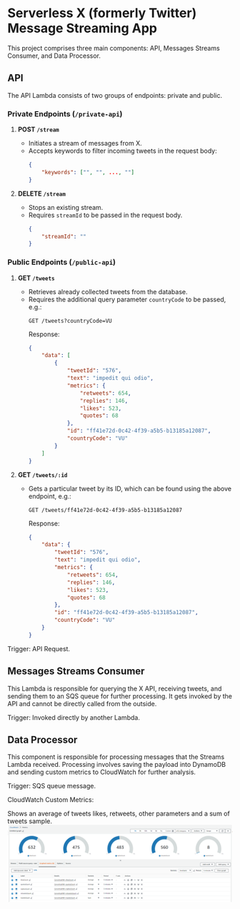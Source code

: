 # Serverless X (formerly Twitter) Message Streaming App

This project comprises three main components: API, Messages Streams Consumer, and Data Processor.

## API

The API Lambda consists of two groups of endpoints: private and public.

### Private Endpoints (`/private-api`)

1. **POST `/stream`**
    - Initiates a stream of messages from X.
    - Accepts keywords to filter incoming tweets in the request body:
        ```json
        {
            "keywords": ["", "", ..., ""]
        }
        ```

2. **DELETE `/stream`**
    - Stops an existing stream.
    - Requires `streamId` to be passed in the request body.
        ```json
        {
            "streamId": ""
        }
        ```

### Public Endpoints (`/public-api`)

1. **GET `/tweets`**
    - Retrieves already collected tweets from the database.
    - Requires the additional query parameter `countryCode` to be passed, e.g.:
        ```
        GET /tweets?countryCode=VU
        ```
        Response:
        ```json
        {
            "data": [
                {
                    "tweetId": "576",
                    "text": "impedit qui odio",
                    "metrics": {
                        "retweets": 654,
                        "replies": 146,
                        "likes": 523,
                        "quotes": 68
                    },
                    "id": "ff41e72d-0c42-4f39-a5b5-b13185a12087",
                    "countryCode": "VU"
                }
            ]
        }
        ```

2. **GET `/tweets/:id`**
    - Gets a particular tweet by its ID, which can be found using the above endpoint, e.g.:
        ```
        GET /tweets/ff41e72d-0c42-4f39-a5b5-b13185a12087
        ```
        Response:
        ```json
        {
            "data": {
                "tweetId": "576",
                "text": "impedit qui odio",
                "metrics": {
                    "retweets": 654,
                    "replies": 146,
                    "likes": 523,
                    "quotes": 68
                },
                "id": "ff41e72d-0c42-4f39-a5b5-b13185a12087",
                "countryCode": "VU"
            }
        }
        ```

Trigger: API Request.

## Messages Streams Consumer

This Lambda is responsible for querying the X API, receiving tweets, and sending them to an SQS queue for further processing. It gets invoked by the API and cannot be directly called from the outside.

Trigger: Invoked directly by another Lambda.

## Data Processor

This component is responsible for processing messages that the Streams Lambda received. Processing involves saving the payload into DynamoDB and sending custom metrics to CloudWatch for further analysis.

Trigger: SQS queue message.

CloudWatch Custom Metrics:

Shows an average of tweets likes, retweets, other parameters and a sum of tweets sample.
![Alt text](image.png)
